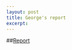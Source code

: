 ```yaml
---
layout: post
title: George's report
excerpt: 
---
```


##[Report](https://github.com/ai-se/george/blob/master/Reports/10-29-14.md)

